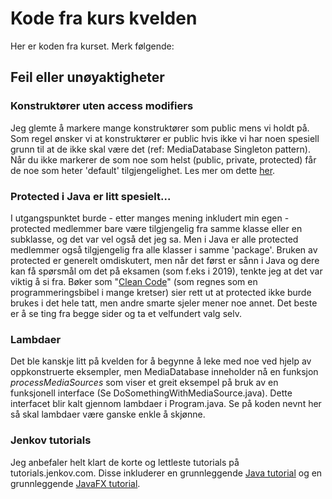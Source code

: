 # Kode fra kurs kvelden

Her er koden fra kurset. Merk følgende:

## Feil eller unøyaktigheter

### Konstruktører uten access modifiers
Jeg glemte å markere mange konstruktører som public mens vi holdt på. Som regel ønsker vi at konstruktører er public hvis ikke vi har noen spesiell grunn til at de ikke skal være det (ref: MediaDatabase Singleton pattern). Når du ikke markerer de som noe som helst (public, private, protected) får de noe som heter 'default' tilgjengelighet. Les mer om dette [her](http://tutorials.jenkov.com/java/access-modifiers.html#default-package-access-modifier).

### Protected i Java er litt spesielt...
I utgangspunktet burde - etter manges mening inkludert min egen - protected medlemmer bare være tilgjengelig fra samme klasse eller en subklasse, og det var vel også det jeg sa. Men i Java er alle protected medlemmer også tilgjengelig fra alle klasser i samme 'package'. Bruken av protected er generelt omdiskutert, men når det først er sånn i Java og dere kan få spørsmål om det på eksamen (som f.eks i 2019), tenkte jeg at det var viktig å si fra. Bøker som "[Clean Code](https://www.amazon.com/Clean-Code-Handbook-Software-Craftsmanship/dp/0132350882)" (som regnes som en programmeringsbibel i mange kretser) sier rett ut at protected ikke burde brukes i det hele tatt, men andre smarte sjeler mener noe annet. Det beste er å se ting fra begge sider og ta et velfundert valg selv.

### Lambdaer
Det ble kanskje litt på kvelden for å begynne å leke med noe ved hjelp av oppkonstruerte eksempler, men MediaDatabase inneholder nå en funksjon _processMediaSources_ som viser et greit eksempel på bruk av en funksjonell interface (Se DoSomethingWithMediaSource.java). Dette interfacet blir kalt gjennom lambdaer i Program.java. Se på koden nevnt her så skal lambdaer være ganske enkle å skjønne.

### Jenkov tutorials
Jeg anbefaler helt klart de korte og lettleste tutorials på tutorials.jenkov.com. Disse inkluderer en grunnleggende [Java tutorial](http://tutorials.jenkov.com/java/index.html) og en grunnleggende [JavaFX tutorial](http://tutorials.jenkov.com/javafx/index.html).

